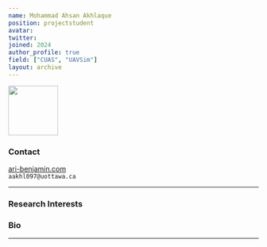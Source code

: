 ```yaml
---
name: Mohammad Ahsan Akhlaque
position: projectstudent
avatar:
twitter:
joined: 2024
author_profile: true
field: ["CUAS", "UAVSim"]
layout: archive
---
```


<img width="100" src="{{site.baseurl}}/images/people/{{page.avatar}}" data-action="zoom">

### Contact

[ari-benjamin.com](http://ari-benjamin.com)<br>
<i class="fa fa-envelope-o"></i>  `aakhl097@uottawa.ca`<br>

<hr>

### Research Interests



### Bio



<hr>

